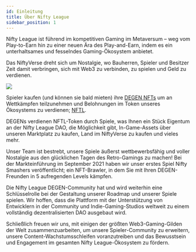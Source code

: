 ```yaml
---
id: Einleitung
title: Über Nifty League
sidebar_position: 1
---
```


Nifty League ist führend im kompetitiven Gaming im Metaversum – weg vom Play-to-Earn hin zu einer neuen Ära des Play-and-Earn, indem es ein unterhaltsames und fesselndes Gaming-Ökosystem anbietet.

Das NiftyVerse dreht sich um Nostalgie, wo Bauherren, Spieler und Besitzer Zeit damit verbringen, sich mit Web3 zu verbinden, zu spielen und Geld zu verdienen.

![](/img/story.gif)

Spieler kaufen (und können sie bald mieten) ihre [DEGEN NFTs](https://opensea.io/collection/niftydegen) um an Wettkämpfen teilzunehmen und Belohnungen im Token unseres Ökosystems zu verdienen; [NFTL](https://www.coingecko.com/en/coins/nifty-league).

DEGENs verdienen NFTL-Token durch Spiele, was Ihnen ein Stück Eigentum an der Nifty League DAO, die Möglichkeit gibt, In-Game-Assets über unseren Marktplatz zu kaufen, Land im NiftyVerse zu kaufen und vieles mehr.

Unser Team ist bestrebt, unsere Spiele äußerst wettbewerbsfähig und voller Nostalgie aus den glücklichen Tagen des Retro-Gamings zu machen! Bei der Markteinführung im September 2021 haben wir unser erstes Spiel Nifty Smashers veröffentlicht; ein NFT-Brawler, in dem Sie mit Ihren DEGEN-Freunden in 5 aufregenden Levels kämpfen.

Die Nifty League DEGEN-Community hat und wird weiterhin eine Schlüsselrolle bei der Gestaltung unserer Roadmap und unserer Spiele spielen. Wir hoffen, dass die Plattform mit der Unterstützung von Entwicklern in der Community und Indie-Gaming-Studios weltweit zu einem vollständig dezentralisierten DAO ausgebaut wird.

Schließlich freuen wir uns, mit einigen der größten Web3-Gaming-Gilden der Welt zusammenzuarbeiten, um unsere Spieler-Community zu erweitern, unsere Content-Wachstumsschleifen voranzutreiben und das Bewusstsein und Engagement im gesamten Nifty League-Ökosystem zu fördern.
